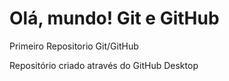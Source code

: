 # Olá, mundo! Git e GitHub
 Primeiro Repositorio Git/GitHub

Repositório criado através do GitHub Desktop